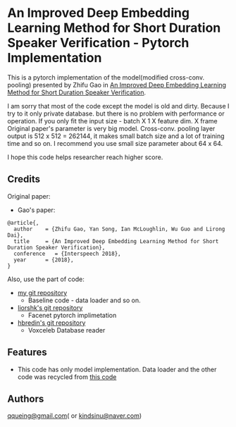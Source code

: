 # An Improved Deep Embedding Learning Method for Short Duration Speaker Verification -  Pytorch Implementation

This is a pytorch implementation of the model(modified cross-conv. pooling) presented by Zhifu Gao in [An Improved Deep Embedding Learning Method for Short Duration Speaker Verification](https://kar.kent.ac.uk/67451/).

I am sorry that most of the code except the model is old and dirty. Because I try to it only private database. but there is no problem with performance or operation. If you only fit the input size - batch X 1 X feature dim. X frame
Original paper's parameter is very big model. Cross-conv. pooling layer output is 512 x 512 = 262144, it makes small batch size and a lot of training time and so on. I recommend you use small size parameter about 64 x 64.

I hope this code helps researcher reach higher score.


## Credits
Original paper:
- Gao's paper:
```
@article{,
  author    = {Zhifu Gao, Yan Song, Ian McLoughlin, Wu Guo and Lirong Dai},
  title     = {An Improved Deep Embedding Learning Method for Short Duration Speaker Verification},
  conference   = {Interspeech 2018},
  year      = {2018},
}
```

Also, use the part of code:
- [my git repository](https://github.com/qqueing/DeepSpeaker-pytorch)
   - Baseline code - data loader and so on.
- [liorshk's git repository](https://github.com/liorshk/facenet_pytorch)
   - Facenet pytorch implimetation
- [hbredin's git repository](https://github.com/hbredin/pyannote-db-voxceleb)
   - Voxceleb Database reader


## Features
 - This code has only model implementation. Data loader and the other code was recycled from [this code](https://github.com/qqueing/DeepSpeaker-pytorch)


## Authors
qqueing@gmail.com( or kindsinu@naver.com)

